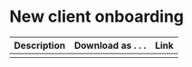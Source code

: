# New client onboarding

| Description | Download as . . . | Link |
| ----------- | ----------------- | ---- |
| | | |